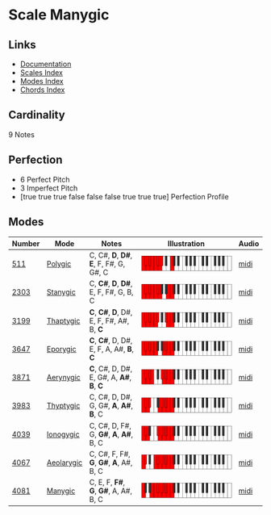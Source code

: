 # Scale Manygic

## Links

- [Documentation](index.md)
- [Scales Index](Scales.md)
- [Modes Index](Modes.md)
- [Chords Index](Chords.md)

## Cardinality

9 Notes

## Perfection

- 6 Perfect Pitch
- 3 Imperfect Pitch
- [true true true false false false true true true] Perfection Profile

## Modes

| Number | Mode | Notes | Illustration | Audio |
|--------|------|-------|--------------|-------|
| [511](https://ianring.com/musictheory/scales/511) | [Polygic](ModePolygic.md) | C, C#, **D**, **D#**, **E**, F, F#, G, G#, C | ![CNaturalPolygic](ModeCNaturalPolygic.png) | [midi](https://github.com/edipermadi/music/blob/main/docs/ModeCNaturalPolygic.mid?raw=true) | 
| [2303](https://ianring.com/musictheory/scales/2303) | [Stanygic](ModeStanygic.md) | C, **C#**, **D**, **D#**, E, F, F#, G, B, C | ![CNaturalStanygic](ModeCNaturalStanygic.png) | [midi](https://github.com/edipermadi/music/blob/main/docs/ModeCNaturalStanygic.mid?raw=true) | 
| [3199](https://ianring.com/musictheory/scales/3199) | [Thaptygic](ModeThaptygic.md) | **C**, **C#**, **D**, D#, E, F, F#, A#, B, **C** | ![CNaturalThaptygic](ModeCNaturalThaptygic.png) | [midi](https://github.com/edipermadi/music/blob/main/docs/ModeCNaturalThaptygic.mid?raw=true) | 
| [3647](https://ianring.com/musictheory/scales/3647) | [Eporygic](ModeEporygic.md) | **C**, **C#**, D, D#, E, F, A, A#, **B**, **C** | ![CNaturalEporygic](ModeCNaturalEporygic.png) | [midi](https://github.com/edipermadi/music/blob/main/docs/ModeCNaturalEporygic.mid?raw=true) | 
| [3871](https://ianring.com/musictheory/scales/3871) | [Aerynygic](ModeAerynygic.md) | **C**, C#, D, D#, E, G#, A, **A#**, **B**, **C** | ![CNaturalAerynygic](ModeCNaturalAerynygic.png) | [midi](https://github.com/edipermadi/music/blob/main/docs/ModeCNaturalAerynygic.mid?raw=true) | 
| [3983](https://ianring.com/musictheory/scales/3983) | [Thyptygic](ModeThyptygic.md) | C, C#, D, D#, G, G#, **A**, **A#**, **B**, C | ![CNaturalThyptygic](ModeCNaturalThyptygic.png) | [midi](https://github.com/edipermadi/music/blob/main/docs/ModeCNaturalThyptygic.mid?raw=true) | 
| [4039](https://ianring.com/musictheory/scales/4039) | [Ionogygic](ModeIonogygic.md) | C, C#, D, F#, G, **G#**, **A**, **A#**, B, C | ![CNaturalIonogygic](ModeCNaturalIonogygic.png) | [midi](https://github.com/edipermadi/music/blob/main/docs/ModeCNaturalIonogygic.mid?raw=true) | 
| [4067](https://ianring.com/musictheory/scales/4067) | [Aeolarygic](ModeAeolarygic.md) | C, C#, F, F#, **G**, **G#**, **A**, A#, B, C | ![CNaturalAeolarygic](ModeCNaturalAeolarygic.png) | [midi](https://github.com/edipermadi/music/blob/main/docs/ModeCNaturalAeolarygic.mid?raw=true) | 
| [4081](https://ianring.com/musictheory/scales/4081) | [Manygic](ModeManygic.md) | C, E, F, **F#**, **G**, **G#**, A, A#, B, C | ![CNaturalManygic](ModeCNaturalManygic.png) | [midi](https://github.com/edipermadi/music/blob/main/docs/ModeCNaturalManygic.mid?raw=true) | 
